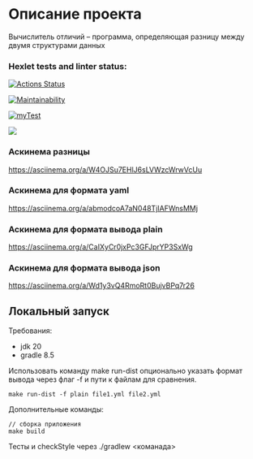 # Описание проекта

Вычислитель отличий – программа, определяющая разницу между двумя структурами данных

### Hexlet tests and linter status:
[![Actions Status](https://github.com/Grad566/java-project-71/actions/workflows/hexlet-check.yml/badge.svg)](https://github.com/Grad566/java-project-71/actions)

[![Maintainability](https://api.codeclimate.com/v1/badges/53a9a04c250683a0ae35/maintainability)](https://codeclimate.com/github/Grad566/java-project-71/maintainability)

[![myTest](https://github.com/Grad566/java-project-71/actions/workflows/myTets.yml/badge.svg)](https://github.com/Grad566/java-project-71/actions/workflows/myTets.yml)

<a href="https://codeclimate.com/github/Grad566/java-project-71/test_coverage"><img src="https://api.codeclimate.com/v1/badges/53a9a04c250683a0ae35/test_coverage" /></a>

### Аскинема разницы
https://asciinema.org/a/W4OJSu7EHlJ6sLVWzcWrwVcUu

### Аскинема для формата yaml
https://asciinema.org/a/abmodcoA7aN048TjIAFWnsMMj

### Аскинема для формата вывода plain
https://asciinema.org/a/CaIXyCr0jxPc3GFJprYP3SxWg

### Аскинема для формата вывода json
https://asciinema.org/a/Wd1y3vQ4RmoRt0BujvBPq7r26

## Локальный запуск
Требования:
 - jdk 20
 - gradle 8.5

Использовать команду make run-dist опционально указать формат вывода через флаг -f и пути к файлам для сравнения.
```
make run-dist -f plain file1.yml file2.yml
```
Дополнительные команды:
```
// сборка приложения
make build 
```

Тесты и checkStyle через ./gradlew <команада>

